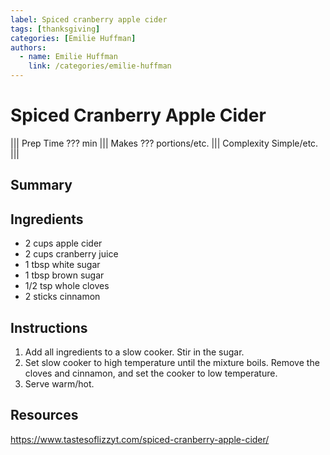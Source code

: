 ```yaml
---
label: Spiced cranberry apple cider
tags: [thanksgiving]
categories: [Emilie Huffman]
authors:
  - name: Emilie Huffman
    link: /categories/emilie-huffman
---
```


# Spiced Cranberry Apple Cider
<!--- ![](/static/banners/???.webp) --->

||| Prep Time
??? min
||| Makes
??? portions/etc.
||| Complexity
Simple/etc.
|||

## Summary

## Ingredients
- 2 cups apple cider
- 2 cups cranberry juice
- 1 tbsp white sugar
- 1 tbsp brown sugar
- 1/2 tsp whole cloves
- 2 sticks cinnamon

## Instructions
1. Add all ingredients to a slow cooker. Stir in the sugar.
2. Set slow cooker to high temperature until the mixture boils. Remove the cloves and cinnamon, and set the cooker to low temperature.
3. Serve warm/hot.

## Resources
https://www.tastesoflizzyt.com/spiced-cranberry-apple-cider/
